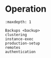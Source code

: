 # Operation

```{toctree}
:maxdepth: 1

Backups <backup>
clustering
instance-exec
production-setup
remotes
authentication
```
